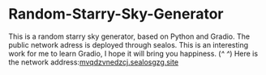 # Random-Starry-Sky-Generator
This is a random starry sky generator, based on Python and Gradio. The public network adress is deployed through sealos. This is an interesting work for me to learn Gradio, I hope it will bring you happiness. (*^ ^*) Here is the network address:[mvqdzvnedzcj.sealosgzg.site](url)
